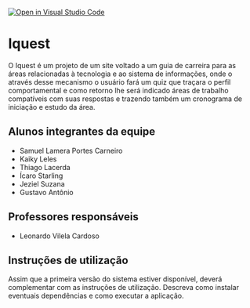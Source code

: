[![Open in Visual Studio Code](https://classroom.github.com/assets/open-in-vscode-c66648af7eb3fe8bc4f294546bfd86ef473780cde1dea487d3c4ff354943c9ae.svg)](https://classroom.github.com/online_ide?assignment_repo_id=7583706&assignment_repo_type=AssignmentRepo)
# Iquest

O Iquest é um projeto de um site voltado a um guia de carreira para as áreas relacionadas à tecnologia e ao sistema de informações, onde o através desse mecanismo o usuário fará um quiz que traçara o perfil comportamental e como retorno lhe será indicado áreas de trabalho compatíveis com suas respostas e trazendo também um cronograma de iniciação e estudo da área. 
## Alunos integrantes da equipe

* Samuel Lamera Portes Carneiro 
* Kaiky Leles 
* Thiago Lacerda
* Ícaro Starling
* Jeziel Suzana
* Gustavo Antônio

## Professores responsáveis

* Leonardo Vilela Cardoso

## Instruções de utilização

Assim que a primeira versão do sistema estiver disponível, deverá complementar com as instruções de utilização. Descreva como instalar eventuais dependências e como executar a aplicação.
